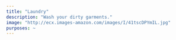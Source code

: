```yaml
---
title: "Laundry"
description: "Wash your dirty garments."
image: "http://ecx.images-amazon.com/images/I/41tscDPYmIL.jpg"
purposes: ~
---
```

